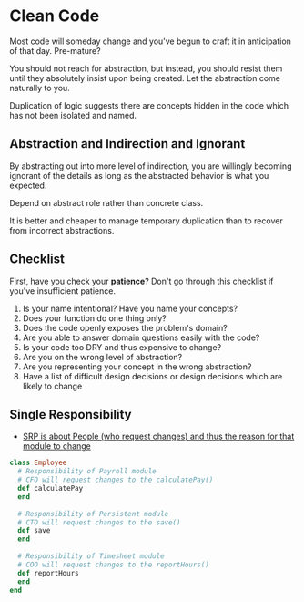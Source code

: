 # Clean Code

Most code will someday change and you've begun to craft it in anticipation of that day. Pre-mature?

You should not reach for abstraction, but instead, you should resist them until they absolutely insist upon being created. Let the abstraction come naturally to you.

Duplication of logic suggests there are concepts hidden in the code which has not been isolated and named.

## Abstraction and Indirection and Ignorant

By abstracting out into more level of indirection, you are willingly becoming ignorant of the details as long as the abstracted behavior is what you expected.

Depend on abstract role rather than concrete class.

It is better and cheaper to manage temporary duplication than to recover from incorrect abstractions.

## Checklist

First, have you check your **patience**? Don't go through this checklist if you've insufficient patience.

1. Is your name intentional? Have you name your concepts?
2. Does your function do one thing only?
3. Does the code openly exposes the problem's domain?
4. Are you able to answer domain questions easily with the code?
5. Is your code too DRY and thus expensive to change?
6. Are you on the wrong level of abstraction?
7. Are you representing your concept in the wrong abstraction?
8. Have a list of difficult design decisions or design decisions which are likely to change

## Single Responsibility

* [SRP is about People (who request changes) and thus the reason for that module to change](https://8thlight.com/blog/uncle-bob/2014/05/08/SingleReponsibilityPrinciple.html)

```ruby
class Employee
  # Responsibility of Payroll module
  # CFO will request changes to the calculatePay()
  def calculatePay
  end
  
  # Responsibility of Persistent module
  # CTO will request changes to the save()
  def save
  end
  
  # Responsibility of Timesheet module
  # COO will request changes to the reportHours()
  def reportHours
  end
end
```